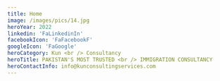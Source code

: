 ```yaml
---
title: Home
image: /images/pics/14.jpg
heroYear: 2022
linkedin: 'FaLinkedinIn'
facebookIcon: 'FaFacebookF'
googleIcon: 'FaGoogle'
heroCategory: Kun <br /> Consultancy
heroTitle: PAKISTAN'S MOST TRUSTED <br /> IMMIGRATION CONSULTANCY
heroContactInfo: info@kunconsultingservices.com
---
```

